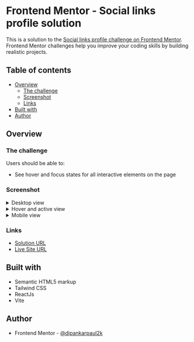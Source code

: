 <!-- omit in toc -->
# Frontend Mentor - Social links profile solution

This is a solution to the [Social links profile challenge on Frontend Mentor](https://www.frontendmentor.io/challenges/social-links-profile-UG32l9m6dQ). Frontend Mentor challenges help you improve your coding skills by building realistic projects. 

<!-- omit in toc -->
## Table of contents

- [Overview](#overview)
  - [The challenge](#the-challenge)
  - [Screenshot](#screenshot)
  - [Links](#links)
- [Built with](#built-with)
- [Author](#author)

## Overview

### The challenge

Users should be able to:

- See hover and focus states for all interactive elements on the page

### Screenshot

<details>
    <summary>Desktop view</summary>
    <div align="center">
      <img src="./src/assets/screenshots/profile-card-desktop.png" alt="Desktop view"/>
    </div>
</details>

<details>
    <summary>Hover and active view</summary>
    <div align="center">
      <img src="./src/assets/screenshots/profile-card-hover-active.png" alt="Hover and active view"/>
    </div>
</details>

<details>
    <summary>Mobile view</summary>
    <div align="center">
      <img src="./src/assets/screenshots/profile-card-mobile.png" alt="Mobile view" height='500'/>
    </div>
</details>

### Links

- [Solution URL](https://www.frontendmentor.io/solutions/social-links-reactjs-tailwind-css-vite-5QAVg-Ww42)
- [Live Site URL](https://social-links-frontend-mentor.vercel.app/)

## Built with

- Semantic HTML5 markup
- Tailwind CSS
- ReactJs
- Vite

## Author

- Frontend Mentor - [@dipankarpaul2k](https://www.frontendmentor.io/profile/dipankarpaul2k)
